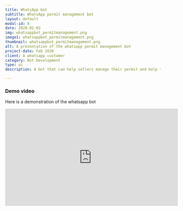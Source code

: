 ```yaml
---
title: WhatsApp bot
subtitle: WhatsApp permit management bot
layout: default
modal-id: 8
date: 2020-02-02
img: whatsappbot_permitmanagement.png
image1: whatsappbot_permitmanagement.png
thumbnail: whatsappbot_permitmanagement.png
alt: A presentation of the whatsapp permit management bot
project-date: Feb 2020
client: A whatsapp customer
category: Bot Development
type: ai
description: A bot that can help sellers manage their permit and help the government control sellers that have a valid permit.

---
```


### Demo video

Here is a demonstration of the whatsapp bot

<iframe width="560" height="315" src="https://www.youtube.com/embed/yW792GrMPGc" frameborder="0" allow="accelerometer; autoplay; encrypted-media; gyroscope; picture-in-picture" allowfullscreen></iframe>